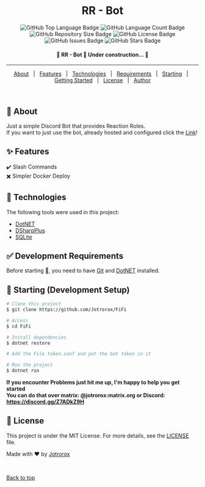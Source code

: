 <h1 align="center">RR - Bot</h1>

<p align="center">
  <img src="https://img.shields.io/github/languages/top/jotrorox/rr_bot?style=flat-square" alt="GitHub Top Language Badge">
  <img src="https://img.shields.io/github/languages/count/jotrorox/rr_bot?style=flat-square" alt="GitHub Language Count Badge">
  <img src="https://img.shields.io/github/repo-size/jotrorox/rr_bot?style=flat-square" alt="GitHub Repository Size Badge">
  <img src="https://img.shields.io/github/license/jotrorox/rr_bot?style=flat-square" alt="GitHub License Badge">
  <img src="https://img.shields.io/github/issues/jotrorox/rr_bot?style=flat-square" alt="GitHub Issues Badge">
  <img src="https://img.shields.io/github/stars/jotrorox/rr_bot?style=flat-square" alt="GitHub Stars Badge">
</p>

<!-- Status -->

<h4 align="center"> 
	🚧  RR - Bot 🚀 Under construction...  🚧
</h4> 

<hr>

<p align="center">
  <a href="#dart-about">About</a> &#xa0; | &#xa0; 
  <a href="#sparkles-features">Features</a> &#xa0; | &#xa0;
  <a href="#rocket-technologies">Technologies</a> &#xa0; | &#xa0;
  <a href="#white_check_mark-requirements">Requirements</a> &#xa0; | &#xa0;
  <a href="#checkered_flag-starting">Starting</a> &#xa0; | &#xa0;
  <a href="#dash-getting-started">Getting Started</a> &#xa0; | &#xa0;
  <a href="#memo-license">License</a> &#xa0; | &#xa0;
  <a href="https://github.com/jotrorox" target="_blank">Author</a>
</p>

<br>

## :dart: About ##

Just a simple Discord Bot that provides Reaction Roles.\
If you want to just use the bot, already hosted and configured click the <a href="https://discord.com/oauth2/authorize?client_id=1222674134744694885&permissions=36700160&scope=bot+applications.commands" target="_blank">Link</a>!

## :sparkles: Features ##

:heavy_check_mark: Slash Commands\
:heavy_multiplication_x: Simpler Docker Deploy

## :rocket: Technologies ##

The following tools were used in this project:

- [DotNET](https://dotnet.microsoft.com/en-us/)
- [DSharpPlus](https://github.com/DSharpPlus/DSharpPlus)
- [SQLite](https://www.sqlite.org/)


## :white_check_mark: Development Requirements ##

Before starting :checkered_flag:, you need to have [Git](https://git-scm.com) and [DotNET](https://dotnet.microsoft.com/en-us/) installed.

## :checkered_flag: Starting (Development Setup) ##

```bash
# Clone this project
$ git clone https://github.com/Jotrorox/FiFi

# Access
$ cd FiFi

# Install dependencies
$ dotnet restore

# Add the File token.conf and put the bot token in it

# Run the project
$ dotnet run
```

**If you encounter Problems just hit me up, I'm happy to help you get started**\
**You can do that over matrix: @jotrorox:matrix.org or Discord: https://discord.gg/Z7ADkZ9H** 

## :memo: License ##

This project is under the MIT License. For more details, see the [LICENSE](LICENSE) file.


Made with :heart: by <a href="https://github.com/jotrorox" target="_blank">Jotrorox</a>

&#xa0;

<a href="#top">Back to top</a>

